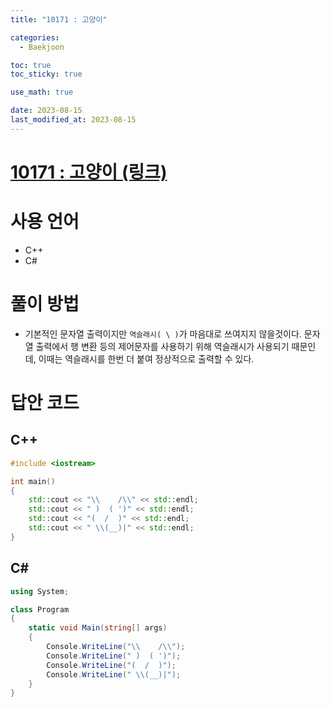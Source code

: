 ```yaml
---
title: "10171 : 고양이" 

categories:
  - Baekjoon

toc: true
toc_sticky: true

use_math: true

date: 2023-08-15
last_modified_at: 2023-08-15
---
```


# [10171 : 고양이 (링크)](https://www.acmicpc.net/problem/10171)

# 사용 언어
- C++
- C#

# 풀이 방법
- 기본적인 문자열 출력이지만 `역슬래시( \ )`가 마음대로 쓰여지지 않을것이다. 문자열 출력에서 행 변환 등의 제어문자를 사용하기 위해 역슬래시가 사용되기 때문인데, 이때는 역슬래시를 한번 더 붙여 정상적으로 출력할 수 있다.

# 답안 코드

## C++

```cpp
#include <iostream>

int main()
{
    std::cout << "\\    /\\" << std::endl;
    std::cout << " )  ( ')" << std::endl;
    std::cout << "(  /  )" << std::endl;
    std::cout << " \\(__)|" << std::endl;
}
```

## C#

```cs
using System;

class Program
{
    static void Main(string[] args)
    {
        Console.WriteLine("\\    /\\");
        Console.WriteLine(" )  ( ')");
        Console.WriteLine("(  /  )");
        Console.WriteLine(" \\(__)|");
    }
}
```